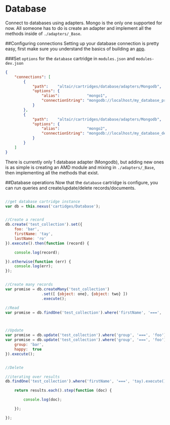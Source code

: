 # Database
Connect to databases using adapters. Mongo is the only one supported for now. All someone has to do is create an
adapter and implement all the methods inside of `./adapters/_Base`.

##Configuring connections
Setting up your database connection is pretty easy, first make sure you understand the basics of building an [app](../../../../../docs/app.md).

###Set `options` for the `database` cartridge in `modules.json` and `modules-dev.json`

```json
{
    "connections": [
        {
            "path":    "altair/cartridges/database/adapters/Mongodb",
            "options": {
                "alias":            "mongo1",
                "connectionString": "mongodb://localhost/my_database_prod"
            }
        },
        {
            "path":    "altair/cartridges/database/adapters/Mongodb",
            "options": {
                "alias":            "mongo2",
                "connectionString": "mongodb://localhost/my_database_dev"
            }
        }
    ]
}
```
There is currently only 1 database adapter (Mongodb), but adding new ones is as simple is creating an AMD module and
 mixing in `./adapters/_Base`, then implementing all the methods that exist.

##Database operations
Now that the `database` cartridge is configure, you can run queries and create/update/delete records/documents.

```js

//get database cartridge instance
var db = this.nexus('cartidges/Database');


//Create a record
db.create('test_collection').set({
    foo: 'bar',
    firstName: 'tay',
    lastName: 'ro'
}).execute().then(function (record) {

    console.log(record);

}).otherwise(function (err) {
    console.log(err);
});


//Create many records
var promise = db.createMany('test_collection')
                .set([ {object: one}, {object: two} ])
                .execute();

//Read
var promise = db.findOne('test_collection').where('firstName', '===', 'tay).execute()



//Update
var promise = db.update('test_collection').where('group', '===', 'foo').set('group', 'bar').execute();
var promise = db.update('test_collection').where('group', '===', 'foo').set({
    group: 'bar',
    happy:  true
}).execute();


//Delete

//iterating over results
db.findOne('test_collection').where('firstName', '===', 'tay).execute().then(function (results) {

    return results.each().step(function (doc) {

        console.log(doc);

    });

});
```